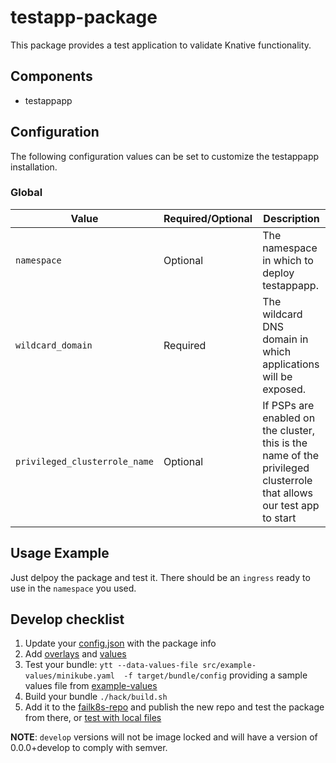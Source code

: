 # testapp-package

This package provides a test application to validate Knative functionality.

## Components

* testappapp

## Configuration

The following configuration values can be set to customize the testappapp installation.

### Global

| Value | Required/Optional | Description |
|-------|-------------------|-------------|
| `namespace` | Optional | The namespace in which to deploy testappapp. |
| `wildcard_domain` | Required | The wildcard DNS domain in which applications will be exposed.|
| `privileged_clusterrole_name` | Optional | If PSPs are enabled on the cluster, this is the name of the privileged clusterrole that allows our test app to start |


## Usage Example

Just delpoy the package and test it. There should be an `ingress` ready to use in the `namespace` you used. 

## Develop checklist

1. Update your [config.json](./config.json) with the package info
2. Add [overlays](./src/bundle/config/overlays/) and [values](./src/bundle/config/values.yaml)
3. Test your bundle: `ytt --data-values-file src/example-values/minikube.yaml  -f target/bundle/config` providing a sample values file from [example-values](./src/examples-values/)
4. Build your bundle `./hack/build.sh`
5. Add it to the [failk8s-repo](https://github.com/failk8s-packages/failk8s-repo) and publish the new repo and test the package from there, or [test with local files](./target/test)

**NOTE**: `develop` versions will not be image locked and will have a version of 0.0.0+develop to comply with semver.